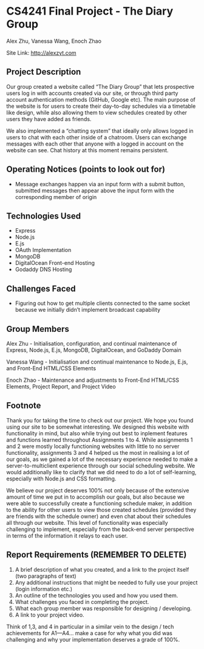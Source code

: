 # CS4241 Final Project - The Diary Group
Alex Zhu, Vanessa Wang, Enoch Zhao

Site Link: http://alexzyt.com

## Project Description
Our group created a website called “The Diary Group” that lets prospective users log in with accounts created via our site, or through third party account authentication methods (GitHub,  Google etc).  The main purpose of the website is for users to create their day-to-day schedules via a timetable like design, while also allowing them to view schedules created by other users they have added as friends.

We also implemented a “chatting system” that ideally only allows logged in users to chat with each other inside of a chatroom. Users can exchange messages with each other that anyone with a logged in account on the website can see. Chat history at this moment remains persistent.


## Operating Notices (points to look out for)

- Message exchanges happen via an input form with a submit button, submitted messages then appear above the input form with the corresponding member of origin

## Technologies Used

- Express
- Node.js
- E.js
- OAuth Implementation
- MongoDB
- DigitalOcean Front-end Hosting
- Godaddy DNS Hosting

## Challenges Faced

- Figuring out how to get multiple clients connected to the same socket because we initially didn’t implement broadcast capability

## Group Members

Alex Zhu - Initialisation, configuration, and continual maintenance of Express, Node.js, E.js, MongoDB, DigitalOcean, and GoDaddy Domain

Vanessa Wang - Initialisation and continual maintenance to Node.js, E.js, and Front-End HTML/CSS Elements

Enoch Zhao - Maintenance and adjustments to Front-End HTML/CSS Elements, Project Report, and Project Video

## Footnote

Thank you for taking the time to check out our project. We hope you found using our site to be somewhat interesting. We designed this website with functionality in mind, but also while trying out best to inplement features and functions learned throughout Assignments 1 to 4. While assignments 1 and 2 were mostly locally functioning websites with little to no server functionality, assignments 3 and 4 helped us the most in realising a lot of our goals, as we gained a lot of the necessary experience needed to make a server-to-multiclient experience through our social scheduling website. We would additionally like to clarify that we did need to do a lot of self-learning, especially with Node.js and CSS formatting.

We believe our project deserves 100% not only because of the extensive amount of time we put in to accomplish our goals, but also because we were able to  successfully create a functioning schedule maker, in addition to the ability for other users to view those created schedules (provided they are friends with the schedule owner) and even chat about their schedules all through our website. This level of functionality was especially challenging to implement, especially from the back-end server perspective in terms of the information it relays to each user.

## Report Requirements (REMEMBER TO DELETE)

1. A brief description of what you created, and a link to the project itself (two paragraphs of text)
2. Any additional instructions that might be needed to fully use your project (login information etc.)
3. An outline of the technologies you used and how you used them.
4. What challenges you faced in completing the project.
5. What each group member was responsible for designing / developing.
6. A link to your project video.

Think of 1,3, and 4 in particular in a similar vein to the design / tech achievements for A1—A4… make a case for why what you did was challenging and why your implementation deserves a grade of 100%.
